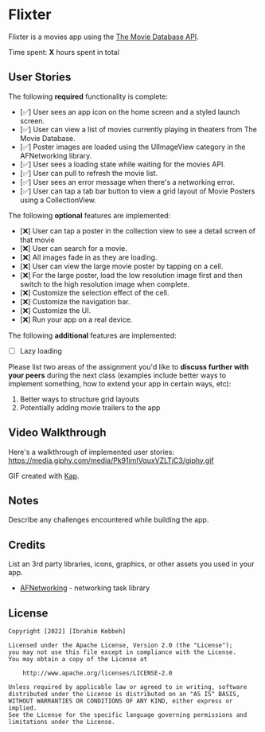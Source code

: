 # Flixter

Flixter is a movies app using the [The Movie Database API](http://docs.themoviedb.apiary.io/#).

Time spent: **X** hours spent in total

## User Stories

The following **required** functionality is complete:

- [✅] User sees an app icon on the home screen and a styled launch screen.
- [✅] User can view a list of movies currently playing in theaters from The Movie Database.
- [✅] Poster images are loaded using the UIImageView category in the AFNetworking library.
- [✅] User sees a loading state while waiting for the movies API.
- [✅] User can pull to refresh the movie list.
- [✅] User sees an error message when there's a networking error.
- [✅] User can tap a tab bar button to view a grid layout of Movie Posters using a CollectionView.

The following **optional** features are implemented:

- [❌] User can tap a poster in the collection view to see a detail screen of that movie
- [❌] User can search for a movie.
- [❌] All images fade in as they are loading.
- [❌] User can view the large movie poster by tapping on a cell.
- [❌] For the large poster, load the low resolution image first and then switch to the high resolution image when complete.
- [❌] Customize the selection effect of the cell.
- [❌] Customize the navigation bar.
- [❌] Customize the UI.
- [❌] Run your app on a real device.

The following **additional** features are implemented:

- [ ] Lazy loading

Please list two areas of the assignment you'd like to **discuss further with your peers** during the next class (examples include better ways to implement something, how to extend your app in certain ways, etc):

1. Better ways to structure grid layouts
2. Potentially adding movie trailers to the app

## Video Walkthrough

Here's a walkthrough of implemented user stories:
https://media.giphy.com/media/Pk91imIVquxVZLTjC3/giphy.gif

GIF created with [Kap](https://getkap.co/).

## Notes

Describe any challenges encountered while building the app.

## Credits

List an 3rd party libraries, icons, graphics, or other assets you used in your app.

- [AFNetworking](https://github.com/AFNetworking/AFNetworking) - networking task library

## License

    Copyright [2022] [Ibrahim Kebbeh]

    Licensed under the Apache License, Version 2.0 (the "License");
    you may not use this file except in compliance with the License.
    You may obtain a copy of the License at

        http://www.apache.org/licenses/LICENSE-2.0

    Unless required by applicable law or agreed to in writing, software
    distributed under the License is distributed on an "AS IS" BASIS,
    WITHOUT WARRANTIES OR CONDITIONS OF ANY KIND, either express or implied.
    See the License for the specific language governing permissions and
    limitations under the License.
